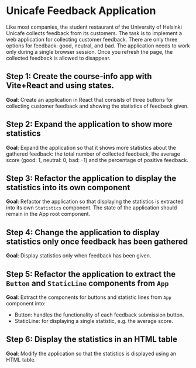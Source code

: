 # Unicafe Feedback Application

Like most companies, the student restaurant of the University of Helsinki Unicafe collects feedback from its customers. The task is to implement a web application for collecting customer feedback. There are only three options for feedback: good, neutral, and bad. The application needs to work only during a single browser session. Once you refresh the page, the collected feedback is allowed to disappear.

## Step 1: Create the course-info app with Vite+React and using states.

**Goal**: Create an application in React that consists of three buttons for collecting customer feedback and showing the statistics of feedback given.

## Step 2: Expand the application to show more statistics

**Goal**: Expand the application so that it shows more statistics about the gathered feedback: the total number of collected feedback, the average score (good: 1, neutral: 0, bad: -1) and the percentage of positive feedback.

## Step 3: Refactor the application to display the statistics into its own component

**Goal**: Refactor the application so that displaying the statistics is extracted into its own `Statistics` component. The state of the application should remain in the App root component.

## Step 4: Change the application to display statistics only once feedback has been gathered

**Goal**: Display statistics only when feedback has been given.

## Step 5: Refactor the application to extract the `Button` and `StaticLine` components from `App`

**Goal**: Extract the components for buttons and statistic lines from `App` component into:
- Button: handles the functionality of each feedback submission button.
- StaticLine: for displaying a single statistic, e.g. the average score.

## Step 6: Display the statistics in an HTML table

**Goal**: Modify the application so that the statistics is displayed using an HTML table.